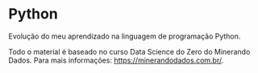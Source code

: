 # Python
 Evolução do meu aprendizado na linguagem de programação Python.
 
 Todo o material é baseado no curso Data Science do Zero do Minerando Dados. Para mais informações: https://minerandodados.com.br/.
